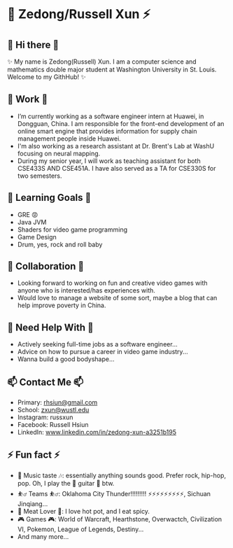 # 👶 Zedong/Russell Xun ⚡️

## 📌 Hi there 👋

✨ My name is Zedong(Russell) Xun. I am a computer science and mathematics double major student at Washington University in St. Louis. Welcome to my GithHub! ✨

## 💼 Work 💼

- I’m currently working as a software engineer intern at Huawei, in Dongguan, China. I am responsible for the front-end development of an online smart engine that provides information for supply chain management people inside Huawei.
- I'm also working as a research assistant at Dr. Brent's Lab at WashU focusing on neural mapping.
- During my senior year, I will work as teaching assistant for both CSE433S AND CSE451A. I have also served as a TA for CSE330S for two semesters.

## 📖 Learning Goals 📖

- GRE 😡
- Java JVM
- Shaders for video game programming
- Game Design
- Drum, yes, rock and roll baby

## 👯 Collaboration 👯

- Looking forward to working on fun and creative video games with anyone who is interested/has experiences with.
- Would love to manage a website of some sort, maybe a blog that can help improve poverty in China.

## 🤔 Need Help With 🤔

- Actively seeking full-time jobs as a software engineer...
- Advice on how to pursue a career in video game industry...
- Wanna build a good bodyshape...

## 📫 Contact Me 📫

- Primary: rhsiun@gmail.com
- School: zxun@wustl.edu
- Instagram: russxun
- Facebook: Russell Hsiun
- LinkedIn: www.linkedin.com/in/zedong-xun-a3251b195

## ⚡ Fun fact ⚡

- 🎵 Music taste 🎶: essentially anything sounds good. Prefer rock, hip-hop, pop. Oh, I play the 🎸 guitar 🎸 btw. 
- ⛹️‍♂️ Teams ⛹️‍♂️: Oklahoma City Thunder!!!!!!!!! ⚡⚡⚡⚡⚡⚡⚡⚡⚡, Sichuan Jinqiang...
- 🍖 Meat Lover 🍝: I love hot pot, and I eat spicy.
- 🎮 Games 🎮: World of Warcraft, Hearthstone, Overwactch, Civilization VI, Pokemon, League of Legends, Destiny...
- And many more...


<!--
**rhsiun/rhsiun** is a ✨ _special_ ✨ repository because its `README.md` (this file) appears on your GitHub profile.

Here are some ideas to get you started:

- 🔭 I’m currently working on ...
- 🌱 I’m currently learning ...
- 👯 I’m looking to collaborate on ...
- 🤔 I’m looking for help with ...
- 💬 Ask me about ...
- 📫 How to reach me: ...
- 😄 Pronouns: ...
- ⚡ Fun fact: ...
-->
